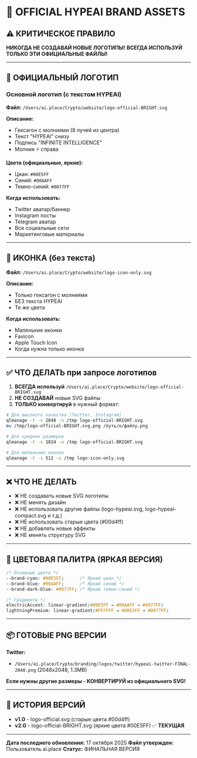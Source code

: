 # 🎨 OFFICIAL HYPEAI BRAND ASSETS

## ⚠️ КРИТИЧЕСКОЕ ПРАВИЛО

**НИКОГДА НЕ СОЗДАВАЙ НОВЫЕ ЛОГОТИПЫ!**
**ВСЕГДА ИСПОЛЬЗУЙ ТОЛЬКО ЭТИ ОФИЦИАЛЬНЫЕ ФАЙЛЫ!**

---

## 📍 ОФИЦИАЛЬНЫЙ ЛОГОТИП

### Основной логотип (с текстом HYPEAI)
**Файл:** `/Users/ai.place/Crypto/website/logo-official-BRIGHT.svg`

**Описание:**
- Гексагон с молниями (8 лучей из центра)
- Текст "HYPEAI" снизу
- Подпись "INFINITE INTELLIGENCE"
- Молния ⚡ справа

**Цвета (официальные, яркие):**
- Циан: `#00E5FF`
- Синий: `#00AAFF`
- Темно-синий: `#0077FF`

**Когда использовать:**
- Twitter аватар/баннер
- Instagram посты
- Telegram аватар
- Все социальные сети
- Маркетинговые материалы

---

## 📍 ИКОНКА (без текста)

**Файл:** `/Users/ai.place/Crypto/website/logo-icon-only.svg`

**Описание:**
- Только гексагон с молниями
- БЕЗ текста HYPEAI
- Те же цвета

**Когда использовать:**
- Маленькие иконки
- Favicon
- Apple Touch Icon
- Когда нужна только иконка

---

## ✅ ЧТО ДЕЛАТЬ при запросе логотипов

1. **ВСЕГДА используй** `/Users/ai.place/Crypto/website/logo-official-BRIGHT.svg`
2. **НЕ СОЗДАВАЙ** новые SVG файлы
3. **ТОЛЬКО конвертируй** в нужный формат:

```bash
# Для высокого качества (Twitter, Instagram)
qlmanage -t -s 2048 -o /tmp logo-official-BRIGHT.svg
mv /tmp/logo-official-BRIGHT.svg.png /путь/к/файлу.png

# Для средних размеров
qlmanage -t -s 1024 -o /tmp logo-official-BRIGHT.svg

# Для маленьких иконок
qlmanage -t -s 512 -o /tmp logo-icon-only.svg
```

---

## ❌ ЧТО НЕ ДЕЛАТЬ

- ❌ НЕ создавать новые SVG логотипы
- ❌ НЕ менять дизайн
- ❌ НЕ использовать другие файлы (logo-hypeai.svg, logo-hypeai-compact.svg и т.д.)
- ❌ НЕ использовать старые цвета (#00d4ff)
- ❌ НЕ добавлять новые эффекты
- ❌ НЕ менять структуру SVG

---

## 🎨 ЦВЕТОВАЯ ПАЛИТРА (ЯРКАЯ ВЕРСИЯ)

```css
/* Основные цвета */
--brand-cyan: #00E5FF;      /* Яркий циан */
--brand-blue: #00AAFF;      /* Яркий синий */
--brand-dark-blue: #0077FF; /* Яркий темно-синий */

/* Градиенты */
electricAccent: linear-gradient(#00E5FF → #00AAFF → #0077FF)
lightningPremium: linear-gradient(#FFFFFF → #00E5FF → #0077FF)
```

---

## 📦 ГОТОВЫЕ PNG ВЕРСИИ

**Twitter:**
- `/Users/ai.place/Crypto/branding/logos/twitter/hypeai-twitter-FINAL-2048.png` (2048x2048, 1.3MB)

**Если нужны другие размеры - КОНВЕРТИРУЙ из официального SVG!**

---

## 🔄 ИСТОРИЯ ВЕРСИЙ

- **v1.0** - logo-official.svg (старые цвета #00d4ff)
- **v2.0** - logo-official-BRIGHT.svg (яркие цвета #00E5FF) ✅ **ТЕКУЩАЯ**

---

**Дата последнего обновления:** 17 октября 2025
**Файл утвержден:** Пользователь ai.place
**Статус:** ФИНАЛЬНАЯ ВЕРСИЯ
